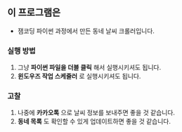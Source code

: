 ## 이 프로그램은 
- 잼코딩 파이썬 과정에서 만든 동네 날씨 크롤러입니다.
 
 
### 실행 방법
1. 그냥 **파이썬 파일을 더블 클릭** 해서 실행시키셔도 됩니다.
2. **윈도우즈 작업 스케줄러** 로 실행시키셔도 됩니다.

### 고찰
1. 나중에 **카카오톡** 으로 날씨 정보를 보내주면 좋을 것 같습니다.
2. **동네 목록** 도 확인할 수 있게 업데이트하면 좋을 것 같습니다.